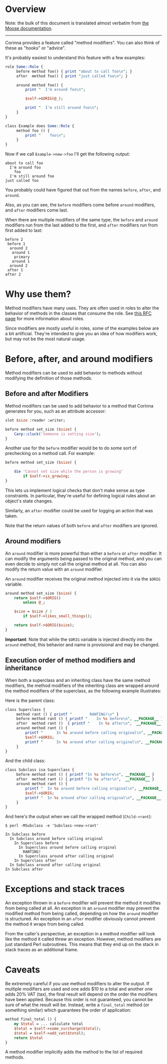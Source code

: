# Overview

Note: the bulk of this document is translated almost verbatim from [the Moose
documentation](https://metacpan.org/dist/Moose/view/lib/Moose/Manual/MethodModifiers.pod).

---

Corinna provides a feature called "method modifiers". You can also think
of these as "hooks" or "advice".

It's probably easiest to understand this feature with a few examples:

```perl
role Some::Role {
     before method foo() { print "about to call foo\n"; }
     after  method foo() { print "just called foo\n"; }

     around method foo() {
         print "  I'm around foo\n";

         $self->$ORIG(@_);

         print "  I'm still around foo\n";
     }
}

class Example does Some::Role {
     method foo () {
         print "    foo\n";
     }
}
```

Now if we call `Example->new->foo` I'll get the following output:

```
about to call foo
  I'm around foo
    foo
  I'm still around foo
just called foo
```

You probably could have figured that out from the names `before`,
`after`, and `around`.

Also, as you can see, the `before` modifiers come before `around` modifiers, and
`after` modifiers come last.

When there are multiple modifiers of the same type, the `before` and
`around` modifiers run from the last added to the first, and `after`
modifiers run from first added to last:

```
before 2
 before 1
  around 2
   around 1
    primary
   around 1
  around 2
 after 1
after 2
```

# Why use them?

Method modifiers have many uses. They are often used in roles to alter the
behavior of methods in the classes that consume the role. See [this RFC
page](https://github.com/Ovid/Cor/blob/master/rfc/roles.md) for more
information about roles.

Since modifiers are mostly useful in roles, some of the examples below
are a bit artificial. They're intended to give you an idea of how
modifiers work, but may not be the most natural usage.

# Before, after, and around modifiers

Method modifiers can be used to add behavior to methods without modifying the definition of those methods.

## Before and after Modifiers

Method modifiers can be used to add behavior to a method that Corinna
generates for you, such as an attribute accessor:

```perl
slot $size :reader :writer;

before method set_size ($size) {
    Carp::cluck('Someone is setting size');
}
```

Another use for the `before` modifier would be to do some sort of
prechecking on a method call. For example:

```perl
before method set_size ($size) {

    die 'Cannot set size while the person is growing'
        if $self->is_growing;
}
```


This lets us implement logical checks that don't make sense as type
constraints. In particular, they're useful for defining logical rules
about an object's state changes.

Similarly, an `after` modifier could be used for logging an action that
was taken.

Note that the return values of both `before` and `after` modifiers are
ignored.

## Around modifiers

An `around` modifier is more powerful than either a `before` or
`after` modifier. It can modify the arguments being passed to the
original method, and you can even decide to simply not call the
original method at all. You can also modify the return value with an
`around` modifier.

An `around` modifier receives the original method injected into it via the
`$ORIG` variable.

```perl
around method set_size ($size) {
    return $self->$ORIG()
        unless @_;

    $size = $size / 2
        if $self->likes_small_things();

    return $self->$ORIG($size);
}
```

**Important**: Note that while the `$ORIG` variable is injected directly into
the `around` method, this behavior and name is provisional and may be changed.

## Execution order of method modifiers and inheritance

When both a superclass and an inheriting class have the same method modifiers,
the method modifiers of the inheriting class are wrapped around the method
modifiers of the superclass, as the following example illustrates:

Here is the parent class:

```perl
class Superclass {
     method rant () { printf "        RANTING!\n" }
     before method rant () { printf "    In %s before\n", __PACKAGE__ }
     after  method rant ()  { printf "    In %s after\n",  __PACKAGE__ }
     around method rant () {
         printf "      In %s around before calling original\n", __PACKAGE__;
         $self->$ORIG;
         printf "      In %s around after calling original\n", __PACKAGE__;
     }
}
```


And the child class:

```perl
class Subclass isa Superclass {
     before method rant () { printf "In %s before\n", __PACKAGE__ }
     after  method rant () { printf "In %s after\n",  __PACKAGE__ }
     around method rant () {
         printf "  In %s around before calling original\n", __PACKAGE__;
         $self->$ORIG;
         printf "  In %s around after calling original\n", __PACKAGE__;
     }
}
```


And here's the output when we call the wrapped method (`Child->rant`):

```
$ perl -MSubclass -e 'Subclass->new->rant'

In Subclass before
  In Subclass around before calling original
    In Superclass before
      In Superclass around before calling original
        RANTING!
      In Superclass around after calling original
    In Superclass after
  In Subclass around after calling original
In Subclass after
```

# Exceptions and stack traces

An exception thrown in a `before` modifier will prevent the method it
modifies from being called at all. An exception in an `around` modifier may
prevent the modified method from being called, depending on how the `around`
modifier is structured. An exception in an `after` modifier obviously cannot
prevent the method it wraps from being called.

From the caller's perspective, an exception in a method modifier will look
like the method it called threw an exception. However, method modifiers are
just standard Perl subroutines. This means that they end up on the stack in
stack traces as an additional frame.

# Caveats

Be extremely careful if you use method modifiers to alter the output. If
multiple modifiers are used and one adds $10 to a total and another one adds
20% VAT (tax), the final result will depend on the order the modifiers have been
applied. Because this order is not guaranteed, you cannot be sure of what the
result will be. Instead, write a `final_total` method (or something similar)
which guarantees the order of application:

```perl
method final_total () {
    my $total = ... calculate total
    $total = $self->some_surcharge($total);
    $total = $self->add_vat($total);
    return $total
}
```

A method modifier implicitly adds the method to the list of required methods.
